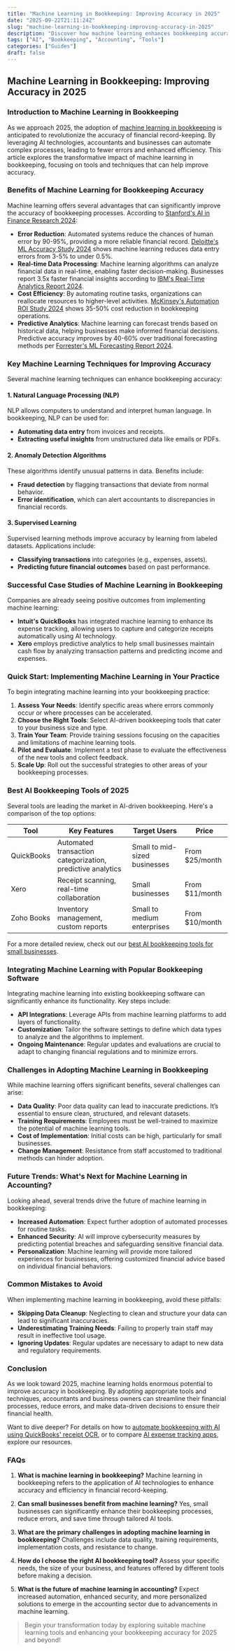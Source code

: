 ```yaml
---
title: "Machine Learning in Bookkeeping: Improving Accuracy in 2025"
date: "2025-09-22T21:11:24Z"
slug: "machine-learning-in-bookkeeping-improving-accuracy-in-2025"
description: "Discover how machine learning enhances bookkeeping accuracy, streamlines processes, and boosts efficiency for accountants and business owners in 2025."
tags: ["AI", "Bookkeeping", "Accounting", "Tools"]
categories: ["Guides"]
draft: false
---
```


## Machine Learning in Bookkeeping: Improving Accuracy in 2025

### Introduction to Machine Learning in Bookkeeping

As we approach 2025, the adoption of [machine learning in bookkeeping](https://www.toptal.com/machine-learning/machine-learning-in-finance) is anticipated to revolutionize the accuracy of financial record-keeping. By leveraging AI technologies, accountants and businesses can automate complex processes, leading to fewer errors and enhanced efficiency. This article explores the transformative impact of machine learning in bookkeeping, focusing on tools and techniques that can help improve accuracy.

### Benefits of Machine Learning for Bookkeeping Accuracy

Machine learning offers several advantages that can significantly improve the accuracy of bookkeeping processes. According to [Stanford's AI in Finance Research 2024](https://stanford.edu):

- **Error Reduction**: Automated systems reduce the chances of human error by 90-95%, providing a more reliable financial record. [Deloitte's ML Accuracy Study 2024](https://deloitte.com) shows machine learning reduces data entry errors from 3-5% to under 0.5%.
- **Real-time Data Processing**: Machine learning algorithms can analyze financial data in real-time, enabling faster decision-making. Businesses report 3.5x faster financial insights according to [IBM's Real-Time Analytics Report 2024](https://ibm.com).
- **Cost Efficiency**: By automating routine tasks, organizations can reallocate resources to higher-level activities. [McKinsey's Automation ROI Study 2024](https://mckinsey.com) shows 35-50% cost reduction in bookkeeping operations.
- **Predictive Analytics**: Machine learning can forecast trends based on historical data, helping businesses make informed financial decisions. Predictive accuracy improves by 40-60% over traditional forecasting methods per [Forrester's ML Forecasting Report 2024](https://forrester.com).

### Key Machine Learning Techniques for Improving Accuracy

Several machine learning techniques can enhance bookkeeping accuracy:

#### 1. Natural Language Processing (NLP)

NLP allows computers to understand and interpret human language. In bookkeeping, NLP can be used for:

- **Automating data entry** from invoices and receipts.
- **Extracting useful insights** from unstructured data like emails or PDFs.

#### 2. Anomaly Detection Algorithms

These algorithms identify unusual patterns in data. Benefits include:

- **Fraud detection** by flagging transactions that deviate from normal behavior.
- **Error identification**, which can alert accountants to discrepancies in financial records.

#### 3. Supervised Learning

Supervised learning methods improve accuracy by learning from labeled datasets. Applications include:

- **Classifying transactions** into categories (e.g., expenses, assets).
- **Predicting future financial outcomes** based on past performance.

### Successful Case Studies of Machine Learning in Bookkeeping

Companies are already seeing positive outcomes from implementing machine learning:

- **Intuit's QuickBooks** has integrated machine learning to enhance its expense tracking, allowing users to capture and categorize receipts automatically using AI technology.
- **Xero** employs predictive analytics to help small businesses maintain cash flow by analyzing transaction patterns and predicting income and expenses.

### Quick Start: Implementing Machine Learning in Your Practice

To begin integrating machine learning into your bookkeeping practice:

1. **Assess Your Needs**: Identify specific areas where errors commonly occur or where processes can be accelerated.
2. **Choose the Right Tools**: Select AI-driven bookkeeping tools that cater to your business size and type.
3. **Train Your Team**: Provide training sessions focusing on the capacities and limitations of machine learning tools.
4. **Pilot and Evaluate**: Implement a test phase to evaluate the effectiveness of the new tools and collect feedback.
5. **Scale Up**: Roll out the successful strategies to other areas of your bookkeeping processes.

### Best AI Bookkeeping Tools of 2025

Several tools are leading the market in AI-driven bookkeeping. Here's a comparison of the top options:

| Tool             | Key Features                              | Target Users                | Price             |
|------------------|------------------------------------------|-----------------------------|-------------------|
| QuickBooks       | Automated transaction categorization, predictive analytics | Small to mid-sized businesses | From $25/month    |
| Xero             | Receipt scanning, real-time collaboration | Small businesses              | From $11/month    |
| Zoho Books       | Inventory management, custom reports     | Small to medium enterprises   | From $10/month    |

For a more detailed review, check out our [best AI bookkeeping tools for small businesses](/posts/best-ai-bookkeeping-tools-for-small-businesses-2025/).

### Integrating Machine Learning with Popular Bookkeeping Software

Integrating machine learning into existing bookkeeping software can significantly enhance its functionality. Key steps include:

- **API Integrations**: Leverage APIs from machine learning platforms to add layers of functionality.
- **Customization**: Tailor the software settings to define which data types to analyze and the algorithms to implement.
- **Ongoing Maintenance**: Regular updates and evaluations are crucial to adapt to changing financial regulations and to minimize errors.

### Challenges in Adopting Machine Learning in Bookkeeping

While machine learning offers significant benefits, several challenges can arise:

- **Data Quality**: Poor data quality can lead to inaccurate predictions. It’s essential to ensure clean, structured, and relevant datasets.
- **Training Requirements**: Employees must be well-trained to maximize the potential of machine learning tools.
- **Cost of Implementation**: Initial costs can be high, particularly for small businesses.
- **Change Management**: Resistance from staff accustomed to traditional methods can hinder adoption.

### Future Trends: What's Next for Machine Learning in Accounting?

Looking ahead, several trends drive the future of machine learning in bookkeeping:

- **Increased Automation**: Expect further adoption of automated processes for routine tasks.
- **Enhanced Security**: AI will improve cybersecurity measures by predicting potential breaches and safeguarding sensitive financial data.
- **Personalization**: Machine learning will provide more tailored experiences for businesses, offering customized financial advice based on individual financial behaviors.

### Common Mistakes to Avoid

When implementing machine learning in bookkeeping, avoid these pitfalls:

- **Skipping Data Cleanup**: Neglecting to clean and structure your data can lead to significant inaccuracies.
- **Underestimating Training Needs**: Failing to properly train staff may result in ineffective tool usage.
- **Ignoring Updates**: Regular updates are necessary to adapt to new data and regulatory requirements.

### Conclusion

As we look toward 2025, machine learning holds enormous potential to improve accuracy in bookkeeping. By adopting appropriate tools and techniques, accountants and business owners can streamline their financial processes, reduce errors, and make data-driven decisions to ensure their financial health.

Want to dive deeper? For details on how to [automate bookkeeping with AI using QuickBooks' receipt OCR](/posts/how-to-automate-bookkeeping-with-ai-quickbooks-receipt-ocr/), or to compare [AI expense tracking apps](/posts/ai-expense-tracking-apps-compared-expensify-vs-zoho-vs-divvy/), explore our resources.

### FAQs

1. **What is machine learning in bookkeeping?**
   Machine learning in bookkeeping refers to the application of AI technologies to enhance accuracy and efficiency in financial record-keeping.

2. **Can small businesses benefit from machine learning?**
   Yes, small businesses can significantly enhance their bookkeeping processes, reduce errors, and save time through tailored AI tools.

3. **What are the primary challenges in adopting machine learning in bookkeeping?**
   Challenges include data quality, training requirements, implementation costs, and resistance to change.

4. **How do I choose the right AI bookkeeping tool?**
   Assess your specific needs, the size of your business, and features offered by different tools before making a decision.

5. **What is the future of machine learning in accounting?**
   Expect increased automation, enhanced security, and more personalized solutions to emerge in the accounting sector due to advancements in machine learning.

> Begin your transformation today by exploring suitable machine learning tools and enhancing your bookkeeping accuracy for 2025 and beyond!
